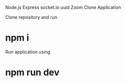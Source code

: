 Node.js Express socket.io uuid Zoom Clone Application

Clone repository and run

# npm i

Run application using

# npm run dev

